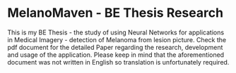 # MelanoMaven - BE Thesis Research

This is my BE Thesis - the study of using Neural Networks for applications in Medical Imagery - detection of Melanoma from lesion picture.
Check the pdf document for the detailed Paper regarding the research, development and usage of the application. Please keep in mind that the aforementioned document was not written in English so translation is unfortunately required.
